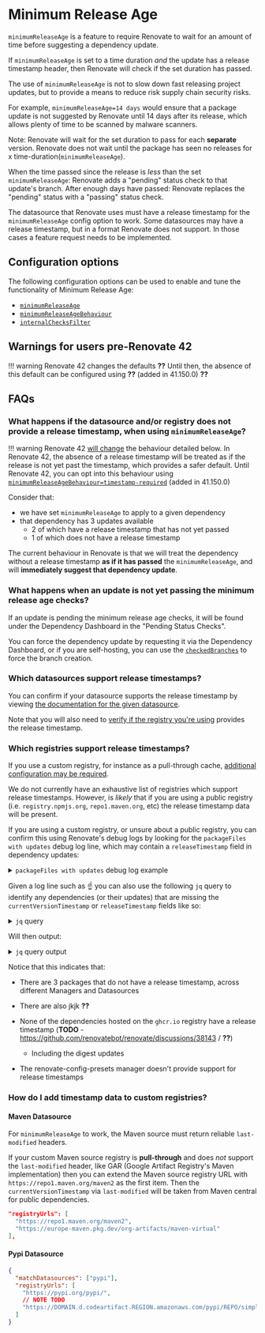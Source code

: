 # Minimum Release Age

`minimumReleaseAge` is a feature to require Renovate to wait for an amount of time before suggesting a dependency update.

If `minimumReleaseAge` is set to a time duration _and_ the update has a release timestamp header, then Renovate will check if the set duration has passed.

The use of `minimumReleaseAge` is not to slow down fast releasing project updates, but to provide a means to reduce risk supply chain security risks.

For example, `minimumReleaseAge=14 days` would ensure that a package update is not suggested by Renovate until 14 days after its release, which allows plenty of time to be scanned by malware scanners.

Note: Renovate will wait for the set duration to pass for each **separate** version.
Renovate does not wait until the package has seen no releases for x time-duration(`minimumReleaseAge`).

When the time passed since the release is _less_ than the set `minimumReleaseAge`: Renovate adds a "pending" status check to that update's branch.
After enough days have passed: Renovate replaces the "pending" status with a "passing" status check.

The datasource that Renovate uses must have a release timestamp for the `minimumReleaseAge` config option to work.
Some datasources may have a release timestamp, but in a format Renovate does not support.
In those cases a feature request needs to be implemented.

## Configuration options

The following configuration options can be used to enable and tune the functionality of Minimum Release Age:

- [`minimumReleaseAge`](./configuration-options.md#minimumreleaseage)
- [`minimumReleaseAgeBehaviour`](./configuration-options.md#minimumreleaseagebehaviour)
- [`internalChecksFilter`](./configuration-options.md#internalchecksfilter)

## Warnings for users pre-Renovate 42

<!-- prettier-ignore -->
!!! warning
    Renovate 42 changes the defaults **??**
    Until then, the absence of this default can be configured using **??** (added in 41.150.0) **??**

## FAQs

### What happens if the datasource and/or registry does not provide a release timestamp, when using `minimumReleaseAge`?

<!-- prettier-ignore -->
!!! warning
    Renovate 42 [will change](https://github.com/renovatebot/renovate/discussions/38841) the behaviour detailed below.
    In Renovate 42, the absence of a release timestamp will be treated as if the release is not yet past the timestamp, which provides a safer default.
    Until Renovate 42, you can opt into this behaviour using [`minimumReleaseAgeBehaviour=timestamp-required`](./configuration-options.md#minimumreleaseagebehaviour) (added in 41.150.0)

Consider that:

- we have set `minimumReleaseAge` to apply to a given dependency
- that dependency has 3 updates available
  - 2 of which have a release timestamp that has not yet passed
  - 1 of which does not have a release timestamp

The current behaviour in Renovate is that we will treat the dependency without a release timestamp **as if it has passed** the `minimumReleaseAge`, and will **immediately suggest that dependency update**.

### What happens when an update is not yet passing the minimum release age checks?

If an update is pending the minimum release age checks, it will be found under the Dependency Dashboard in the "Pending Status Checks".

You can force the dependency update by requesting it via the Dependency Dashboard, or if you are self-hosting, you can use the [`checkedBranches`](https://docs.renovatebot.com/self-hosted-configuration/#checkedbranches) to force the branch creation.

### Which datasources support release timestamps?

You can confirm if your datasource supports the release timestamp by viewing [the documentation for the given datasource](./modules/datasource/index.md).

Note that you will also need to [verify if the registry you're using](#which-registries-support-timestamps) provides the release timestamp.

### Which registries support release timestamps?

If you use a custom registry, for instance as a pull-through cache, [additional configuration may be required](#how-do-i-add-timestamp-data-to-custom-registries).

We do not currently have an exhaustive list of registries which support release timestamps.
However, is _likely_ that if you are using a public registry (i.e. `registry.npmjs.org`, `repo1.maven.org`, etc) the release timestamp data will be present.

If you are using a custom registry, or unsure about a public registry, you can confirm this using Renovate's debug logs by looking for the `packageFiles with updates` debug log line, which may contain a `releaseTimestamp` field in dependency updates:

<details>

<summary><code>packageFiles with updates</code> debug log example</summary>

```jsonc
DEBUG: packageFiles with updates
{
  "baseBranch": "main"
  "config": {
    "dockerfile": [
      {
        "deps": [
          // NOTE that we're not seeing a release timestamp for this Docker digest
          {
            "depName": "ghcr.io/renovatebot/base-image",
            "packageName": "ghcr.io/renovatebot/base-image",
            "currentValue": "10.67.5",
            "currentDigest": "sha256:d67e849707f38e11c8674a59d3fffef1ea6977757f3a65d9d1a3a198bdd160cf",
            "replaceString": "ghcr.io/renovatebot/base-image:10.67.5@sha256:d67e849707f38e11c8674a59d3fffef1ea6977757f3a65d9d1a3a198bdd160cf",
            "autoReplaceStringTemplate": "{{depName}}{{#if newValue}}:{{newValue}}{{/if}}{{#if newDigest}}@{{newDigest}}{{/if}}",
            "datasource": "docker",
            "depType": "stage",
            "updates": [
              {
                "bucket": "major",
                "newVersion": "11.40.5",
                "newValue": "11.40.5",
                "newMajor": 11,
                "newMinor": 40,
                "newPatch": 5,
                "updateType": "major",
                "isBreaking": true,
                "newDigest": "sha256:81bbc8c8c561f6c4c2d059a5bcdfc95ef837682a41ac45bfbc1380d8d07dc941",
                "branchName": "renovate/main-ghcr.io-renovatebot-base-image-11.x"
              }
            ],
          }
      // ...
    ],
    "github-actions": [
      {
        "deps": [
          // NOTE that we do get a release timestamp for this GitHub Action major version bump but we do for this
          {
            "depName": "actions/setup-node",
            "commitMessageTopic": "{{{depName}}} action",
            "datasource": "github-tags",
            "versioning": "docker",
            "depType": "action",
            "replaceString": "actions/setup-node@49933ea5288caeca8642d1e84afbd3f7d6820020 # v4.4.0",
            "autoReplaceStringTemplate": "{{depName}}@{{#if newDigest}}{{newDigest}}{{#if newValue}} # {{newValue}}{{/if}}{{/if}}{{#unless newDigest}}{{newValue}}{{/unless}}",
            "currentValue": "v4.4.0",
            "currentDigest": "49933ea5288caeca8642d1e84afbd3f7d6820020",
            "updates": [
              {
                "bucket": "major",
                "newVersion": "v6.0.0",
                "newValue": "v6.0.0",
                "newDigest": "2028fbc5c25fe9cf00d9f06a71cc4710d4507903",
                "releaseTimestamp": "2025-10-14T02:37:06.000Z",
                "newVersionAgeInDays": 10,
                "newMajor": 6,
                "newMinor": 0,
                "newPatch": 0,
                "updateType": "major",
                "isBreaking": true,
                "libYears": 0.5323368531202435,
                "branchName": "renovate/main-actions-setup-node-6.x"
              }
            ],
            "packageName": "actions/setup-node",
            "warnings": [],
            "sourceUrl": "https://github.com/actions/setup-node",
            "registryUrl": "https://github.com",
            "mostRecentTimestamp": "2025-10-14T02:37:06.000Z",
            "isAbandoned": false,
            "currentVersion": "v4.4.0",
            "currentVersionTimestamp": "2025-04-02T19:20:51.000Z",
            "currentVersionAgeInDays": 204,
            "isSingleVersion": true,
            "fixedVersion": "v4.4.0"
          },
```

</details>

Given a log line such as ☝️ you can also use the following `jq` query to identify any dependencies (or their updates) that are missing the `currentVersionTimestamp` or `releaseTimestamp` fields like so:

<details>

<summary><code>jq</code> query</summary>

```sh
# Code snippet licensed under the Apache-2.0, and co-authored-by: gpt-oss:20b
jq '
{
  # -------- missing currentVersionTimestamp ----------
  missingCurrentVersionTimestamps: [
    .config
    | to_entries[] as $ent
    | $ent.value[] as $group
    | $group.deps[] as $dep
    | select($dep.currentVersionTimestamp == null)
    | {
        manager: $ent.key,
        depName: $dep.depName,
        packageFile: $group.packageFile,
        datasource: $dep.datasource,
        registryUrls: (
          ($dep.registryUrl? | if . != null then [.] else [] end)
          + ($dep.registryUrls // [])
        )
      }
  ],
  # -------- missing releaseTimestamp in updates ----------
  missingReleaseTimestamps: [
    .config
    | to_entries[] as $ent
    | $ent.value[] as $group
    | $group.deps[] as $dep
    | select(any($dep.updates[]?; .releaseTimestamp == null))
    | {
        manager: $ent.key,
        depName: $dep.depName,
        packageFile: $group.packageFile,
        datasource: $dep.datasource,
        registryUrls: (
          ($dep.registryUrl? | if . != null then [.] else [] end)
          + ($dep.registryUrls // [])
        ),
        missingUpdates: [
          $dep.updates[]?
          | select(.releaseTimestamp == null)
          | . + {
              dependencyCurrentVersionTimestamp: $dep.currentVersionTimestamp,
              datasource: $dep.datasource
            }
        ]
      }
  ]
}
' debug-log.txt
```

</details>

Will then output:

<details>

<summary><code>jq</code> query output</summary>

```json
{
  "missingCurrentVersionTimestamps": [
    {
      "manager": "dockerfile",
      "datasource": "docker",
      "depName": "ghcr.io/containerbase/devcontainer",
      "packageFile": ".devcontainer/Dockerfile",
      "registryUrls": ["https://ghcr.io"]
    },
    {
      "manager": "renovate-config-presets",
      "datasource": null,
      "depName": "renovatebot/.github",
      "packageFile": "renovate.json",
      "registryUrls": []
    },
    {
      "manager": "regex",
      "datasource": "docker",
      "depName": "ghcr.io/containerbase/sidecar",
      "packageFile": "lib/config/options/index.ts",
      "registryUrls": ["https://ghcr.io"]
    }
  ],
  "missingReleaseTimestamps": [
    {
      "manager": "dockerfile",
      "datasource": "docker",
      "depName": "ghcr.io/renovatebot/base-image",
      "packageFile": "tools/docker/Dockerfile",
      "registryUrls": ["https://ghcr.io"],
      "missingUpdates": [
        {
          "bucket": "major",
          "newVersion": "11.40.5",
          "newValue": "11.40.5",
          "newMajor": 11,
          "newMinor": 40,
          "newPatch": 5,
          "updateType": "major",
          "isBreaking": true,
          "newDigest": "sha256:81bbc8c8c561f6c4c2d059a5bcdfc95ef837682a41ac45bfbc1380d8d07dc941",
          "branchName": "renovate/main-ghcr.io-renovatebot-base-image-11.x",
          "dependencyCurrentVersionTimestamp": null,
          "dependencyDatasource": "docker"
        }
      ]
    },
    {
      "manager": "dockerfile",
      "datasource": "docker",
      "depName": "ghcr.io/renovatebot/base-image",
      "packageFile": "tools/docker/Dockerfile",
      "registryUrls": ["https://ghcr.io"],
      "missingUpdates": [
        {
          "bucket": "major",
          "newVersion": "11.40.5",
          "newValue": "11.40.5-full",
          "newMajor": 11,
          "newMinor": 40,
          "newPatch": 5,
          "updateType": "major",
          "isBreaking": true,
          "newDigest": "sha256:824737973a79d8c280f8ab1928017780fb936396dc83075a4f7770610eda37bd",
          "branchName": "renovate/main-ghcr.io-renovatebot-base-image-11.x",
          "dependencyCurrentVersionTimestamp": null,
          "dependencyDatasource": "docker"
        }
      ]
    },
    {
      "manager": "dockerfile",
      "datasource": "docker",
      "depName": "ghcr.io/renovatebot/base-image",
      "packageFile": "tools/docker/Dockerfile",
      "registryUrls": ["https://ghcr.io"],
      "missingUpdates": [
        {
          "bucket": "major",
          "newVersion": "11.40.5",
          "newValue": "11.40.5",
          "newMajor": 11,
          "newMinor": 40,
          "newPatch": 5,
          "updateType": "major",
          "isBreaking": true,
          "newDigest": "sha256:81bbc8c8c561f6c4c2d059a5bcdfc95ef837682a41ac45bfbc1380d8d07dc941",
          "branchName": "renovate/main-ghcr.io-renovatebot-base-image-11.x",
          "dependencyCurrentVersionTimestamp": null,
          "dependencyDatasource": "docker"
        }
      ]
    }
  ]
}
```

</details>

Notice that this indicates that:

- There are 3 packages that do not have a release timestamp, across different Managers and Datasources
- There are also jkjk **??**

- None of the dependencies hosted on the `ghcr.io` registry have a release timestamp (**TODO** - https://github.com/renovatebot/renovate/discussions/38143 / **??**)
  - Including the digest updates
- The renovate-config-presets manager doesn't provide support for release timestamps

### How do I add timestamp data to custom registries?

#### Maven Datasource

For `minimumReleaseAge` to work, the Maven source must return reliable `last-modified` headers.

<!-- markdownlint-disable MD046 -->

If your custom Maven source registry is **pull-through** and does _not_ support the `last-modified` header, like GAR (Google Artifact Registry's Maven implementation) then you can extend the Maven source registry URL with `https://repo1.maven.org/maven2` as the first item. Then the `currentVersionTimestamp` via `last-modified` will be taken from Maven central for public dependencies.

```json
"registryUrls": [
  "https://repo1.maven.org/maven2",
  "https://europe-maven.pkg.dev/org-artifacts/maven-virtual"
],
```

#### Pypi Datasource

```json
{
  "matchDatasources": ["pypi"],
  "registryUrls": [
    "https://pypi.org/pypi/",
    // NOTE TODO
    "https://DOMAIN.d.codeartifact.REGION.amazonaws.com/pypi/REPO/simple/"
  ]
}
```

